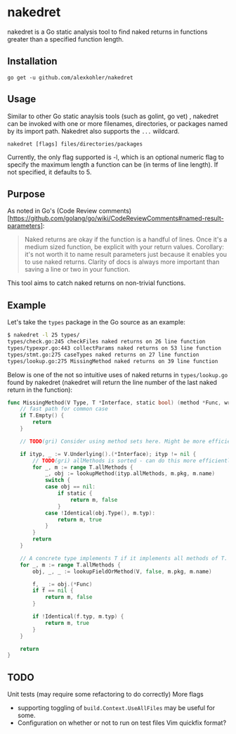 # nakedret

nakedret is a Go static analysis tool to find naked returns in functions greater than a specified function length.

## Installation

    go get -u github.com/alexkohler/nakedret

## Usage

Similar to other Go static anaylsis tools (such as golint, go vet) , nakedret can be invoked with one or more filenames, directories, or packages named by its import path. Nakedret also supports the `...` wildcard. 

`nakedret [flags] files/directories/packages`

Currently, the only flag supported is -l, which is an optional numeric flag to specify the maximum length a function can be (in terms of line length). If not specified, it defaults to 5.

## Purpose

As noted in Go's (Code Review comments)[https://github.com/golang/go/wiki/CodeReviewComments#named-result-parameters]:

> Naked returns are okay if the function is a handful of lines. Once it's a medium sized function, be explicit with your return 
> values. Corollary: it's not worth it to name result parameters just because it enables you to use naked returns. Clarity of docs is always more important than saving a line or two in your function.

This tool aims to catch naked returns on non-trivial functions.

## Example

Let's take the `types` package in the Go source as an example:

```Bash
$ nakedret -l 25 types/
types/check.go:245 checkFiles naked returns on 26 line function 
types/typexpr.go:443 collectParams naked returns on 53 line function 
types/stmt.go:275 caseTypes naked returns on 27 line function 
types/lookup.go:275 MissingMethod naked returns on 39 line function
```

Below is one of the not so intuitive uses of naked returns in `types/lookup.go` found by nakedret (nakedret will return the line number of the last naked return in the function):


```Go
func MissingMethod(V Type, T *Interface, static bool) (method *Func, wrongType bool) {
	// fast path for common case
	if T.Empty() {
		return
	}

	// TODO(gri) Consider using method sets here. Might be more efficient.

	if ityp, _ := V.Underlying().(*Interface); ityp != nil {
		// TODO(gri) allMethods is sorted - can do this more efficiently
		for _, m := range T.allMethods {
			_, obj := lookupMethod(ityp.allMethods, m.pkg, m.name)
			switch {
			case obj == nil:
				if static {
					return m, false
				}
			case !Identical(obj.Type(), m.typ):
				return m, true
			}
		}
		return
	}

	// A concrete type implements T if it implements all methods of T.
	for _, m := range T.allMethods {
		obj, _, _ := lookupFieldOrMethod(V, false, m.pkg, m.name)

		f, _ := obj.(*Func)
		if f == nil {
			return m, false
		}

		if !Identical(f.typ, m.typ) {
			return m, true
		}
	}

	return
}
```

## TODO

Unit tests (may require some refactoring to do correctly)
More flags 
- supporting toggling of `build.Context.UseAllFiles` may be useful for some. 
- Configuration on whether or not to run on test files
Vim quickfix format?
